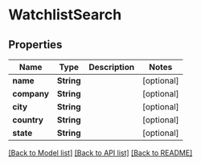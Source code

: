 # WatchlistSearch

## Properties
Name | Type | Description | Notes
------------ | ------------- | ------------- | -------------
**name** | **String** |  | [optional] 
**company** | **String** |  | [optional] 
**city** | **String** |  | [optional] 
**country** | **String** |  | [optional] 
**state** | **String** |  | [optional] 

[[Back to Model list]](../README.md#documentation-for-models) [[Back to API list]](../README.md#documentation-for-api-endpoints) [[Back to README]](../README.md)



